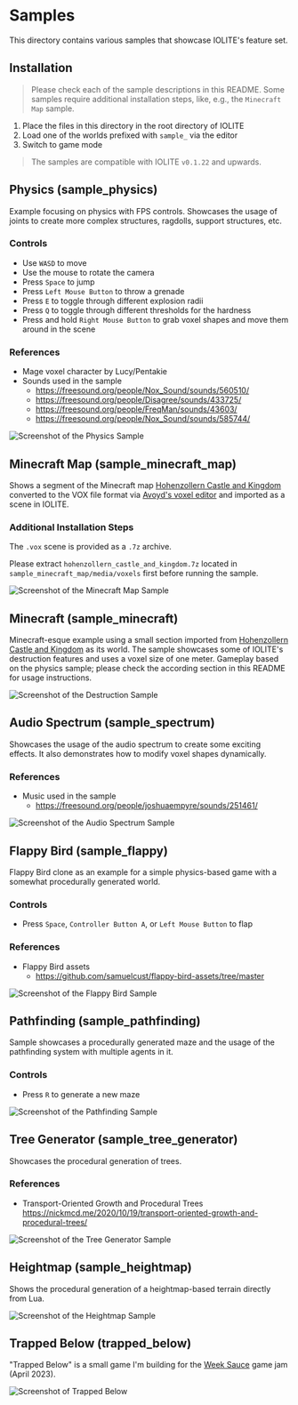 # Samples

This directory contains various samples that showcase IOLITE's feature set.

## Installation

> Please check each of the sample descriptions in this README. Some samples require additional installation steps, like, e.g., the `Minecraft Map` sample.

1. Place the files in this directory in the root directory of IOLITE
2. Load one of the worlds prefixed with `sample_` via the editor
3. Switch to game mode

> The samples are compatible with IOLITE `v0.1.22` and upwards.

## Physics (sample_physics)

Example focusing on physics with FPS controls. Showcases the usage of joints to create more complex structures, ragdolls, support structures, etc.

### Controls

- Use `WASD` to move
- Use the mouse to rotate the camera
- Press `Space` to jump
- Press `Left Mouse Button` to throw a grenade
- Press `E` to toggle through different explosion radii 
- Press `Q` to toggle through different thresholds for the hardness
- Press and hold `Right Mouse Button` to grab voxel shapes and move them around in the scene

### References

- Mage voxel character by Lucy/Pentakie
- Sounds used in the sample
  - <https://freesound.org/people/Nox_Sound/sounds/560510/>
  - <https://freesound.org/people/Disagree/sounds/433725/>
  - <https://freesound.org/people/FreqMan/sounds/43603/>
  - <https://freesound.org/people/Nox_Sound/sounds/585744/>

![Screenshot of the Physics Sample](../media/samples/sample_physics.jpg?raw=true)

## Minecraft Map (sample_minecraft_map)

Shows a segment of the Minecraft map [Hohenzollern Castle and Kingdom](https://www.planetminecraft.com/project/hohenzollern-castle-and-kingdom/) converted to the VOX file format via [Avoyd's voxel editor](https://www.avoyd.com) and imported as a scene in IOLITE.

### Additional Installation Steps

The `.vox` scene is provided as a `.7z` archive.

Please extract `hohenzollern_castle_and_kingdom.7z` located in `sample_minecraft_map/media/voxels` first before running the sample.

![Screenshot of the Minecraft Map Sample](../media/samples/sample_minecraft_map.jpg?raw=true)

## Minecraft (sample_minecraft)

Minecraft-esque example using a small section imported from [Hohenzollern Castle and Kingdom](https://www.planetminecraft.com/project/hohenzollern-castle-and-kingdom/) as its world. The sample showcases some of IOLITE's destruction features and uses a voxel size of one meter. Gameplay based on the physics sample; please check the according section in this README for usage instructions.

![Screenshot of the Destruction Sample](../media/samples/sample_destruction.jpg?raw=true)

## Audio Spectrum (sample_spectrum)

Showcases the usage of the audio spectrum to create some exciting effects. It also demonstrates how to modify voxel shapes dynamically.

### References

- Music used in the sample
  - <https://freesound.org/people/joshuaempyre/sounds/251461/>

![Screenshot of the Audio Spectrum Sample](../media/samples/sample_spectrum.jpg?raw=true)


## Flappy Bird (sample_flappy)

Flappy Bird clone as an example for a simple physics-based game with a somewhat procedurally generated world.

### Controls

- Press `Space`, `Controller Button A`, or `Left Mouse Button` to flap

### References

- Flappy Bird assets
  - <https://github.com/samuelcust/flappy-bird-assets/tree/master>

![Screenshot of the Flappy Bird Sample](../media/samples/sample_flappy.jpg?raw=true)

## Pathfinding (sample_pathfinding)

Sample showcases a procedurally generated maze and the usage of the pathfinding system with multiple agents in it.

### Controls

- Press `R` to generate a new maze

![Screenshot of the Pathfinding Sample](../media/samples/sample_pathfinding.jpg?raw=true)

## Tree Generator (sample_tree_generator)

Showcases the procedural generation of trees.

### References

- Transport-Oriented Growth and Procedural Trees  
<https://nickmcd.me/2020/10/19/transport-oriented-growth-and-procedural-trees/>

![Screenshot of the Tree Generator Sample](../media/samples/sample_tree_generator.jpg?raw=true)

## Heightmap (sample_heightmap)

Shows the procedural generation of a heightmap-based terrain directly from Lua.

![Screenshot of the Heightmap Sample](../media/samples/sample_heightmap.jpg?raw=true)

## Trapped Below (trapped_below)

"Trapped Below" is a small game I'm building for the [Week Sauce](https://weeksauce.io/) game jam (April 2023).

![Screenshot of Trapped Below](../media/samples/trapped_below.jpg?raw=true)

